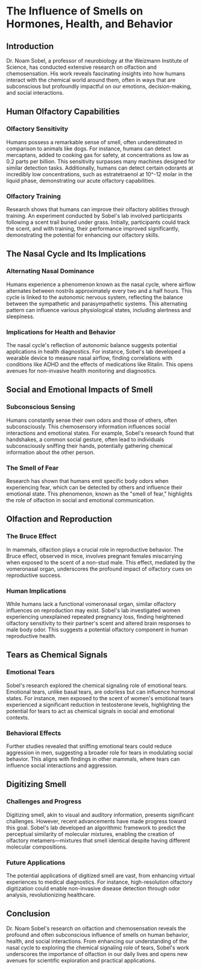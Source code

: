 # The Influence of Smells on Hormones, Health, and Behavior

## Introduction

Dr. Noam Sobel, a professor of neurobiology at the Weizmann Institute of Science, has conducted extensive research on olfaction and chemosensation. His work reveals fascinating insights into how humans interact with the chemical world around them, often in ways that are subconscious but profoundly impactful on our emotions, decision-making, and social interactions.

## Human Olfactory Capabilities

### Olfactory Sensitivity

Humans possess a remarkable sense of smell, often underestimated in comparison to animals like dogs. For instance, humans can detect mercaptans, added to cooking gas for safety, at concentrations as low as 0.2 parts per billion. This sensitivity surpasses many machines designed for similar detection tasks. Additionally, humans can detect certain odorants at incredibly low concentrations, such as estratetraenol at 10^-12 molar in the liquid phase, demonstrating our acute olfactory capabilities.

### Olfactory Training

Research shows that humans can improve their olfactory abilities through training. An experiment conducted by Sobel's lab involved participants following a scent trail buried under grass. Initially, participants could track the scent, and with training, their performance improved significantly, demonstrating the potential for enhancing our olfactory skills.

## The Nasal Cycle and Its Implications

### Alternating Nasal Dominance

Humans experience a phenomenon known as the nasal cycle, where airflow alternates between nostrils approximately every two and a half hours. This cycle is linked to the autonomic nervous system, reflecting the balance between the sympathetic and parasympathetic systems. This alternating pattern can influence various physiological states, including alertness and sleepiness.

### Implications for Health and Behavior

The nasal cycle's reflection of autonomic balance suggests potential applications in health diagnostics. For instance, Sobel's lab developed a wearable device to measure nasal airflow, finding correlations with conditions like ADHD and the effects of medications like Ritalin. This opens avenues for non-invasive health monitoring and diagnostics.

## Social and Emotional Impacts of Smell

### Subconscious Sensing

Humans constantly sense their own odors and those of others, often subconsciously. This chemosensory information influences social interactions and emotional states. For example, Sobel's research found that handshakes, a common social gesture, often lead to individuals subconsciously sniffing their hands, potentially gathering chemical information about the other person.

### The Smell of Fear

Research has shown that humans emit specific body odors when experiencing fear, which can be detected by others and influence their emotional state. This phenomenon, known as the "smell of fear," highlights the role of olfaction in social and emotional communication.

## Olfaction and Reproduction

### The Bruce Effect

In mammals, olfaction plays a crucial role in reproductive behavior. The Bruce effect, observed in mice, involves pregnant females miscarrying when exposed to the scent of a non-stud male. This effect, mediated by the vomeronasal organ, underscores the profound impact of olfactory cues on reproductive success.

### Human Implications

While humans lack a functional vomeronasal organ, similar olfactory influences on reproduction may exist. Sobel's lab investigated women experiencing unexplained repeated pregnancy loss, finding heightened olfactory sensitivity to their partner's scent and altered brain responses to male body odor. This suggests a potential olfactory component in human reproductive health.

## Tears as Chemical Signals

### Emotional Tears

Sobel's research explored the chemical signaling role of emotional tears. Emotional tears, unlike basal tears, are odorless but can influence hormonal states. For instance, men exposed to the scent of women's emotional tears experienced a significant reduction in testosterone levels, highlighting the potential for tears to act as chemical signals in social and emotional contexts.

### Behavioral Effects

Further studies revealed that sniffing emotional tears could reduce aggression in men, suggesting a broader role for tears in modulating social behavior. This aligns with findings in other mammals, where tears can influence social interactions and aggression.

## Digitizing Smell

### Challenges and Progress

Digitizing smell, akin to visual and auditory information, presents significant challenges. However, recent advancements have made progress toward this goal. Sobel's lab developed an algorithmic framework to predict the perceptual similarity of molecular mixtures, enabling the creation of olfactory metamers—mixtures that smell identical despite having different molecular compositions.

### Future Applications

The potential applications of digitized smell are vast, from enhancing virtual experiences to medical diagnostics. For instance, high-resolution olfactory digitization could enable non-invasive disease detection through odor analysis, revolutionizing healthcare.

## Conclusion

Dr. Noam Sobel's research on olfaction and chemosensation reveals the profound and often subconscious influence of smells on human behavior, health, and social interactions. From enhancing our understanding of the nasal cycle to exploring the chemical signaling role of tears, Sobel's work underscores the importance of olfaction in our daily lives and opens new avenues for scientific exploration and practical applications.
